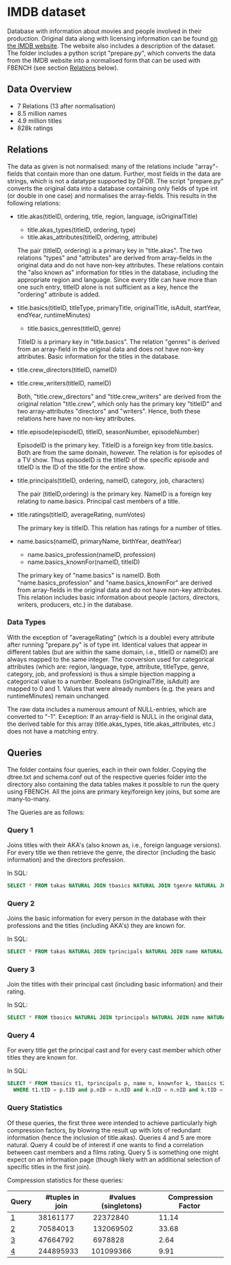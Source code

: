 # IMDB dataset

Database with information about movies and people involved in their production. Original data along with licensing information can be found [on the IMDB website](https://www.imdb.com/interfaces/). The website also includes a description of the dataset. The folder includes a python script "prepare.py", which converts the data from the IMDB website into a normalised form that can be used with FBENCH (see section [Relations](#Relations) below). 

## Data Overview

* 7 Relations (13 after normalisation)
* 8.5 million names
* 4.9 million titles
* 828k ratings

## Relations

The data as given is not normalised: many of the relations include "array"-fields that contain more than one datum. Further, most fields in the data are strings, which is not a datatype supported by DFDB. The script "prepare.py" converts the original data into a database containing only fields of type int (or double in one case) and normalises the array-fields. This results in the following relations:

* title.akas(titleID, ordering, title, region, language, isOriginalTitle)
  * title.akas_types(titleID, ordering, type)
  * title.akas_attributes(titleID, ordering, attribute)

  The pair (titleID, ordering) is a primary key in "title.akas".
  The two relations "types" and "attributes" are derived from array-fields in the original data and do not have non-key attributes.
  These relations contain the "also known as" information for titles in the database, including the appropriate region and language. Since every title can have more than one such entry, titleID alone is not sufficient as a key, hence the "ordering" attribute is added.
* title.basics(titleID, titleType, primaryTitle, originalTitle, isAdult, startYear, endYear, runtimeMinutes)
  * title.basics_genres(titleID, genre)

  TitleID is a primary key in "title.basics". 
  The relation "genres" is derived from an array-field in the original data and does not have non-key attributes.
  Basic information for the titles in the database.
* title.crew_directors(titleID, nameID)
* title.crew_writers(titleID, nameID)
  
  Both, "title.crew_directors" and "title.crew_writers" are derived from the original relation "title.crew", which only has the primary key "titleID" and two array-attributes "directors" and "writers". Hence, both these relations here have no non-key attributes.
* title.episode(episodeID, titleID, seasonNumber, episodeNumber)
  
  EpisodeID is the primary key. TitleID is a foreign key from title.basics. Both are from the same domain, however.
  The relation is for episodes of a TV show. Thus episodeID is the titleID of the specific episode and titleID is the ID of the title for the entire show.
* title.principals(titleID, ordering, nameID, category, job, characters)
  
  The pair (titleID,ordering) is the primary key. NameID is a foreign key relating to name.basics.
  Principal cast members of a title.
* title.ratings(titleID, averageRating, numVotes)
  
  The primary key is titleID.
  This relation has ratings for a number of titles.
* name.basics(nameID, primaryName, birthYear, deathYear)
  * name.basics_profession(nameID, profession)
  * name.basics_knownFor(nameID, titleID)
  
  The primary key of "name.basics" is nameID. Both "name.basics_profession" and "name.basics_knownFor" are derived from array-fields in the original data and do not have non-key attributes.
  This relation includes basic information about people (actors, directors, writers, producers, etc.) in the database.

### Data Types

With the exception of "averageRating" (which is a double) every attribute after running "prepare.py" is of type int. Identical values that appear in different tables (but are within the same domain, i.e., titleID or nameID) are always mapped to the same integer. The conversion used for categorical attributes (which are: region, language, type, attribute, titleType, genre, category, job, and profession) is thus a simple bijection mapping a categorical value to a number. Booleans (isOriginalTitle, isAdult) are mapped to 0 and 1. Values that were already numbers (e.g. the years and runtimeMinutes) remain unchanged.

The raw data includes a numerous amount of NULL-entries, which are converted to "-1". Exception: If an array-field is NULL in the original data, the derived table for this array (title.akas_types, title.akas_attributes, etc.) does not have a matching entry.

## Queries

The folder contains four queries, each in their own folder. Copying the dtree.txt and schema.conf out of the respective queries folder into the directory also containing the data tables makes it possible to run the query using FBENCH. All the joins are primary key/foreign key joins, but some are many-to-many. 

The Queries are as follows:

### Query 1
Joins titles with their AKA's (also known as, i.e., foreign language versions). For every title we then retrieve the genre, the director (including the basic information) and the directors profession.

In SQL: 
```SQL
SELECT * FROM takas NATURAL JOIN tbasics NATURAL JOIN tgenre NATURAL JOIN directors NATURAL JOIN name NATURAL JOIN profession;
```
### Query 2
Joins the basic information for every person in the database with their professions and the titles (including AKA's) they are known for.

In SQL:
```SQL
SELECT * FROM takas NATURAL JOIN tprincipals NATURAL JOIN name NATURAL JOIN profession NATURAL JOIN tbasics;
```
### Query 3
Join the titles with their principal cast (including basic information) and their rating.

In SQL:
```SQL
SELECT * FROM tbasics NATURAL JOIN tprincipals NATURAL JOIN name NATURAL JOIN tratings;
```
### Query 4
For every title get the principal cast and for every cast member which other titles they are known for.

In SQL:
```SQL
SELECT * FROM tbasics t1, tprincipals p, name n, knownfor k, tbasics t2
  WHERE t1.tID = p.tID and p.nID = n.nID and k.nID = n.nID and k.tID = t2.tID;
```

### Query Statistics

Of these queries, the first three were intended to achieve particularly high compression factors, by blowing the result up with lots of redundant information (hence the inclusion of title.akas). Queries 4 and 5 are more natural. Query 4 could be of interest if one wants to find a correlation between cast members and a films rating. Query 5 is something one might expect on an information page (though likely with an additional selection of specific titles in the first join).

Compression statistics for these queries:

Query | #tuples in join | #values (singletons) | Compression Factor
------|-----------------|----------------------|-------------------
[1](#Query-1) | 38161177  | 22372840  | 11.14
[2](#Query-2) | 70584013  | 132069502 | 33.68
[3](#Query-3) | 47664792  | 6978828   | 2.64
[4](#Query-4) | 244895933 | 101099366 | 9.91

